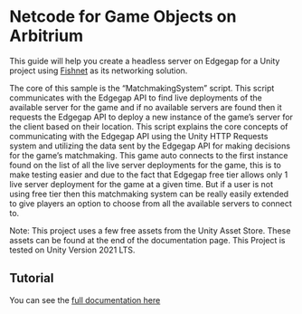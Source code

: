 # Netcode for Game Objects on Arbitrium

This guide will help you create a headless server on Edgegap for a Unity project using [Fishnet](https://github.com/FirstGearGames/FishNet) as its networking solution.

The core of this sample is the “MatchmakingSystem” script. This script communicates with the Edgegap API to find live deployments of the available server for the game and if no available servers are found then it requests the Edgegap API to deploy a new instance of the game’s server for the client based on their location. This script explains the core concepts of communicating with the Edgegap API using the Unity HTTP Requests system and utilizing the data sent by the Edgegap API for making decisions for the game’s matchmaking.
This game auto connects to the first instance found on the list of all the live server deployments for the game, this is to make testing easier and due to the fact that Edgegap free tier allows only 1 live server deployment for the game at a given time. But if a user is not using free tier then this matchmaking system can be really easily extended to give players an option to choose from all the available servers to connect to.

Note: This project uses a few free assets from the Unity Asset Store. These assets can be found at the end of the documentation page. This Project is tested on Unity Version 2021 LTS.

## Tutorial

You can see the [full documentation here](https://docs.edgegap.com/)
